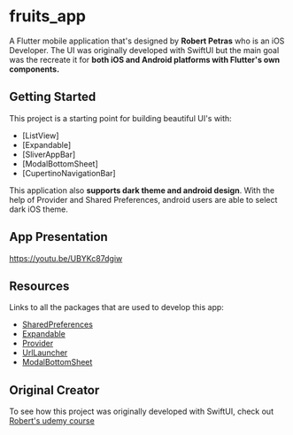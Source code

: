 # fruits_app

A Flutter mobile application that's designed by **Robert Petras** who is an iOS Developer.
The UI was originally developed with SwiftUI but the main goal was the recreate it for **both iOS and Android platforms with Flutter's own components.**

## Getting Started

This project is a starting point for building beautiful UI's with:
- [ListView]
- [Expandable]
- [SliverAppBar]
- [ModalBottomSheet]
- [CupertinoNavigationBar]

This application also **supports dark theme and android design**. With the help of Provider and Shared Preferences, android users are able to select dark iOS theme.

## App Presentation
https://youtu.be/UBYKc87dgiw

## Resources

Links to all the packages that are used to develop this app:

- [SharedPreferences](https://pub.dev/packages/shared_preferences)
- [Expandable](https://pub.dev/packages/expandable)
- [Provider](https://pub.dev/packages/provider)
- [UrlLauncher](https://pub.dev/packages/url_launcher)
- [ModalBottomSheet](https://pub.dev/packages/modal_bottom_sheet)

## Original Creator

To see how this project was originally developed with SwiftUI, check out 
[Robert's udemy course](https://www.udemy.com/course/swiftui-masterclass-course-ios-development-with-swift/learn/lecture/22055932#overview)
